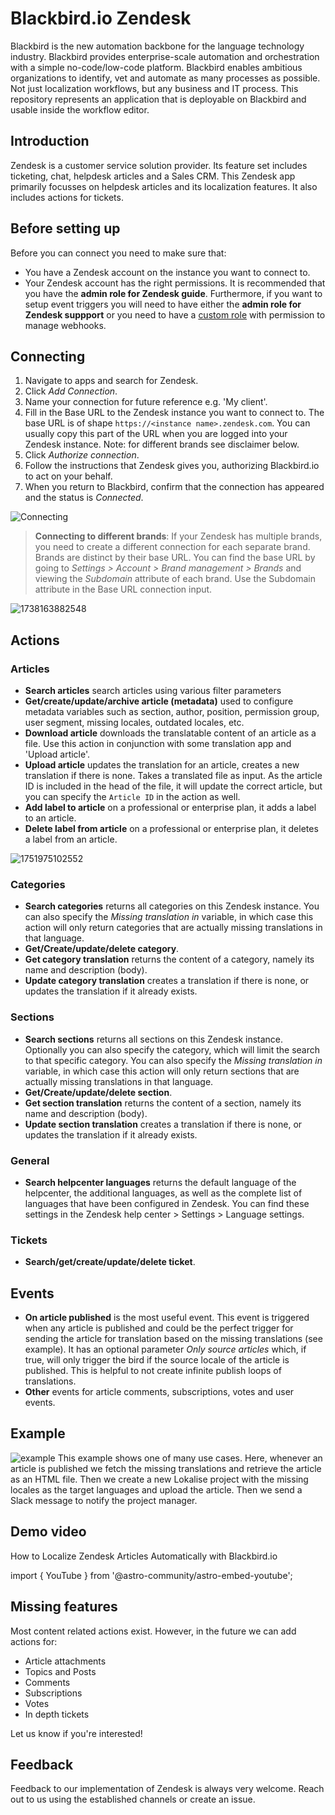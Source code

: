 # Blackbird.io Zendesk

Blackbird is the new automation backbone for the language technology industry. Blackbird provides enterprise-scale automation and orchestration with a simple no-code/low-code platform. Blackbird enables ambitious organizations to identify, vet and automate as many processes as possible. Not just localization workflows, but any business and IT process. This repository represents an application that is deployable on Blackbird and usable inside the workflow editor.

## Introduction

<!-- begin docs -->

Zendesk is a customer service solution provider. Its feature set includes ticketing, chat, helpdesk articles and a Sales CRM. This Zendesk app primarily focusses on helpdesk articles and its localization features. It also includes actions for tickets.

## Before setting up

Before you can connect you need to make sure that:

- You have a Zendesk account on the instance you want to connect to.
- Your Zendesk account has the right permissions. It is recommended that you have the **admin role for Zendesk guide**. Furthermore, if you want to setup event triggers you will need to have either the **admin role for Zendesk suppport** or you need to have a [custom role](https://support.zendesk.com/hc/en-us/articles/4408882153882-Creating-custom-roles-and-assigning-agents#topic_cxn_hig_bd) with permission to manage webhooks.

## Connecting

1. Navigate to apps and search for Zendesk.
2. Click _Add Connection_.
3. Name your connection for future reference e.g. 'My client'.
4. Fill in the Base URL to the Zendesk instance you want to connect to. The base URL is of shape `https://<instance name>.zendesk.com`. You can usually copy this part of the URL when you are logged into your Zendesk instance. Note: for different brands see disclaimer below.
5. Click _Authorize connection_.
6. Follow the instructions that Zendesk gives you, authorizing Blackbird.io to act on your behalf.
7. When you return to Blackbird, confirm that the connection has appeared and the status is _Connected_.

![Connecting](image/README/1692612174111.png)

> **Connecting to different brands**: If your Zendesk has multiple brands, you need to create a different connection for each separate brand. Brands are distinct by their base URL. You can find the base URL by going to *Settings > Account > Brand management > Brands* and viewing the *Subdomain* attribute of each brand. Use the Subdomain attribute in the Base URL connection input.

![1738163882548](image/README/1738163882548.png)

## Actions

### Articles

- **Search articles** search articles using various filter parameters
- **Get/create/update/archive article (metadata)** used to configure metadata variables such as section, author, position, permission group, user segment, missing locales, outdated locales, etc.
- **Download article** downloads the translatable content of an article as a file. Use this action in conjunction with some translation app and 'Upload article'.
- **Upload article** updates the translation for an article, creates a new translation if there is none. Takes a translated file as input. As the article ID is included in the head of the file, it will update the correct article, but you can specify the `Article ID` in the action as well.
- **Add label to article** on a professional or enterprise plan, it adds a label to an article.
- **Delete label from article** on a professional or enterprise plan, it deletes a label from an article.

![1751975102552](image/README/1751975102552.png)

### Categories

- **Search categories** returns all categories on this Zendesk instance. You can also specify the _Missing translation in_ variable, in which case this action will only return categories that are actually missing translations in that language.
- **Get/Create/update/delete category**.
- **Get category translation** returns the content of a category, namely its name and description (body).
- **Update category translation** creates a translation if there is none, or updates the translation if it already exists.

### Sections

- **Search sections** returns all sections on this Zendesk instance. Optionally you can also specify the category, which will limit the search to that specific category. You can also specify the _Missing translation in_ variable, in which case this action will only return sections that are actually missing translations in that language.
- **Get/Create/update/delete section**.
- **Get section translation**  returns the content of a section, namely its name and description (body).
- **Update section translation** creates a translation if there is none, or updates the translation if it already exists.

### General

- **Search helpcenter languages** returns the default language of the helpcenter, the additional languages, as well as the complete list of languages that have been configured in Zendesk. You can find these settings in the Zendesk help center > Settings > Language settings.

### Tickets

- **Search/get/create/update/delete ticket**.

## Events

- **On article published** is the most useful event. This event is triggered when any article is published and could be the perfect trigger for sending the article for translation based on the missing translations (see example). It has an optional parameter _Only source articles_ which, if true, will only trigger the bird if the source locale of the article is published. This is helpful to not create infinite publish loops of translations.
- **Other** events for article comments, subscriptions, votes and user events.

## Example

![example](image/README/1692615904702.png)
This example shows one of many use cases. Here, whenever an article is published we fetch the missing translations and retrieve the article as an HTML file. Then we create a new Lokalise project with the missing locales as the target languages and upload the article. Then we send a Slack message to notify the project manager.

## Demo video

How to Localize Zendesk Articles Automatically with Blackbird.io

import { YouTube } from '@astro-community/astro-embed-youtube';

<YouTube id="https://youtu.be/Nza3A0s81QY" />

## Missing features

Most content related actions exist. However, in the future we can add actions for:

- Article attachments
- Topics and Posts
- Comments
- Subscriptions
- Votes
- In depth tickets

Let us know if you're interested!

## Feedback

Feedback to our implementation of Zendesk is always very welcome. Reach out to us using the established channels or create an issue.

<!-- end docs -->

